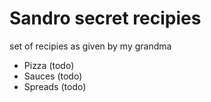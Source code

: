 # Sandro secret recipies

set of recipies as given by my grandma

 - Pizza (todo)
 - Sauces (todo)
 - Spreads (todo)
 